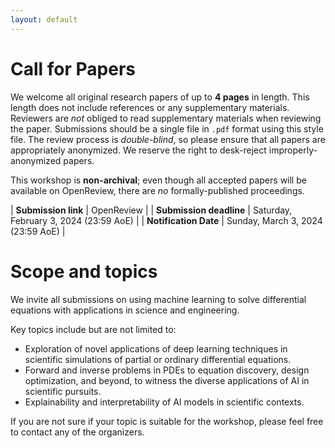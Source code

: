 ```yaml
---
layout: default
---
```


# Call for Papers

We welcome all original research papers of up to **4 pages** in length. This length does not include
references or any supplementary materials. Reviewers are *not* obliged
to read supplementary materials when reviewing the paper.  Submissions
should be a single file in `.pdf` format using this style file. The review process is
*double-blind*, so please ensure that all papers are appropriately
anonymized. We reserve the right to desk-reject improperly-anonymized
papers.

This workshop is **non-archival**; even though all accepted papers will be
available on OpenReview, there are *no* formally-published proceedings.

| **Submission link** | OpenReview |
| **Submission deadline** | Saturday, February 3, 2024 (23:59 AoE) |
| **Notification Date** | Sunday, March 3, 2024 (23:59 AoE) |

# Scope and topics

We invite all submissions on using machine learning to solve differential equations with applications in science and engineering.

Key topics include but are not limited to:
- Exploration of novel applications of deep learning techniques in scientific simulations of partial or ordinary differential equations.
- Forward and inverse problems in PDEs to equation discovery, design optimization, and beyond, to witness the diverse applications of AI in scientific pursuits. 
- Explainability and interpretability of AI models in scientific contexts.

If you are not sure if your topic is suitable for the workshop, please feel free to contact any of the organizers.

